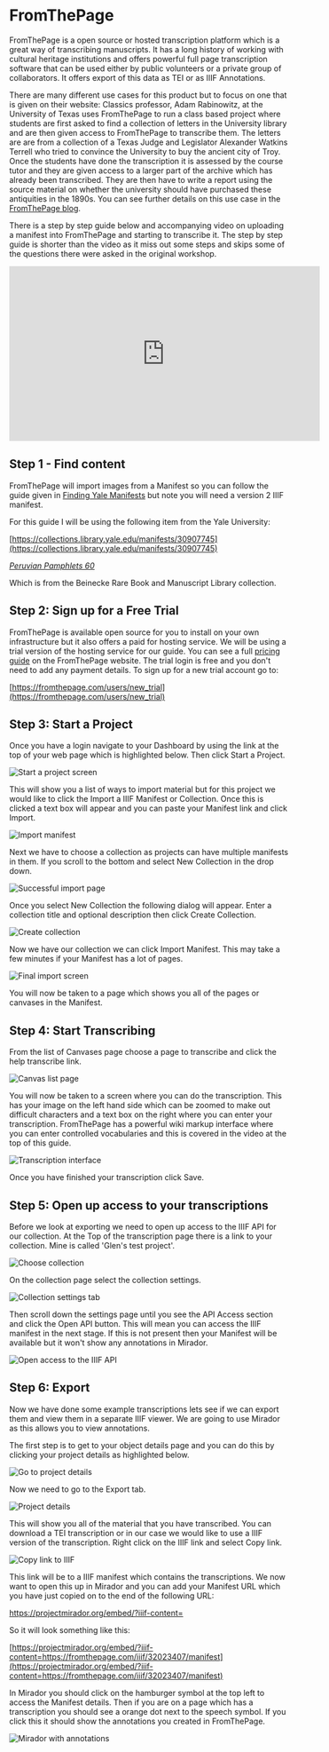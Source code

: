 # FromThePage

FromThePage is a open source or hosted transcription platform which is a great way of transcribing manuscripts. It has a long history of working with cultural heritage institutions and offers powerful full page transcription software that can be used either by public volunteers or a private group of collaborators. It offers export of this data as TEI or as IIIF Annotations. 

There are many different use cases for this product but to focus on one that is given on their website: Classics professor, Adam Rabinowitz, at the University of Texas uses FromThePage to run a class based project where students are first asked to find a collection of letters in the University library and are then given access to FromThePage to transcribe them. The letters are are from a collection of a Texas Judge and Legislator Alexander Watkins Terrell who tried to convince the University to buy the ancient city of Troy. Once the students have done the transcription it is assessed by the course tutor and they are given access to a larger part of the archive which has already been transcribed. They are then have to write a report using the source material on whether the university should have purchased these antiquities in the 1890s. You can see further details on this use case in the [FromThePage blog](https://content.fromthepage.com/transcription-for-pedagogy/).

There is a step by step guide below and accompanying video on uploading a manifest into FromThePage and starting to transcribe it. The step by step guide is shorter than the video as it miss out some steps and skips some of the questions there were asked in the original workshop.

<iframe width="560" height="315" src="https://www.youtube-nocookie.com/embed/TkhEnlI708A" title="YouTube video player" frameborder="0" allow="accelerometer; autoplay; clipboard-write; encrypted-media; gyroscope; picture-in-picture" allowfullscreen></iframe>

## Step 1 - Find content

FromThePage will import images from a Manifest so you can follow the guide given in [Finding Yale Manifests](../../basics/finding_yale.md) but note you will need a version 2 IIIF manifest.

For this guide I will be using the following item from the Yale University:

[https://collections.library.yale.edu/manifests/30907745](https://collections.library.yale.edu/manifests/30907745)
 
 _[Peruvian Pamphlets 60](https://collections.library.yale.edu/catalog/30907745)_
 
Which is from the Beinecke Rare Book and Manuscript Library collection.


## Step 2: Sign up for a Free Trial

FromThePage is available open source for you to install on your own infrastructure but it also offers a paid for hosting service. We will be using a trial version of the hosting service for our guide. You can see a full [pricing guide](https://fromthepage.com/pricing) on the FromThePage website. The trial login is free and you don't need to add any payment details. To sign up for a new trial account go to:

[https://fromthepage.com/users/new_trial](https://fromthepage.com/users/new_trial)

## Step 3: Start a Project

Once you have a login navigate to your Dashboard by using the link at the top of your web page which is highlighted below. Then click Start a Project.

![Start a project screen](img/start_project.png)

This will show you a list of ways to import material but for this project we would like to click the Import a IIIF Manifest or Collection. Once this is clicked a text box will appear and you can paste your Manifest link and click Import. 

![Import manifest](img/import.png)

Next we have to choose a collection as projects can have multiple manifests in them. If you scroll to the bottom and select New Collection in the drop down.

![Successful import page](img/add_collection1.png)

Once you select New Collection the following dialog will appear. Enter a collection title and optional description then click Create Collection. 

![Create collection](img/add_collection2.png)

Now we have our collection we can click Import Manifest. This may take a few minutes if your Manifest has a lot of pages. 

![Final import screen](img/final_import.png)

You will now be taken to a page which shows you all of the pages or canvases in the Manifest. 

## Step 4: Start Transcribing

From the list of Canvases page choose a page to transcribe and click the help transcribe link. 

![Canvas list page](img/canvas_list.png)

You will now be taken to a screen where you can do the transcription. This has your image on the left hand side which can be zoomed to make out difficult characters and a text box on the right where you can enter your transcription. FromThePage has a powerful wiki markup interface where you can enter controlled vocabularies and this is covered in the video at the top of this guide. 

![Transcription interface](img/transcribe.png)

Once you have finished your transcription click Save.

## Step 5: Open up access to your transcriptions

Before we look at exporting we need to open up access to the IIIF API for our collection. At the Top of the transcription page there is a link to your collection. Mine is called 'Glen's test project'. 

![Choose collection](img/edit_collection.png)

On the collection page select the collection settings.

![Collection settings tab](img/collecion_settings.png)

Then scroll down the settings page until you see the API Access section and click the Open API button. This will mean you can access the IIIF manifest in the next stage. If this is not present then your Manifest will be available but it won't show any annotations in Mirador. 

![Open access to the IIIF API](img/open_api.png)

## Step 6: Export

Now we have done some example transcriptions lets see if we can export them and view them in a separate IIIF viewer. We are going to use Mirador as this allows you to view annotations. 

The first step is to get to your object details page and you can do this by clicking your project details as highlighted below.

![Go to project details](img/export1.png)

Now we need to go to the Export tab.

![Project details](img/project_details.png)

This will show you all of the material that you have transcribed. You can download a TEI transcription or in our case we would like to use a IIIF version of the transcription. Right click on the IIIF link and select Copy link.

![Copy link to IIIF](img/download_iiif.png)

This link will be to a IIIF manifest which contains the transcriptions. We now want to open this up in Mirador and you can add your Manifest URL which you have just copied on to the end of the following URL:


https://projectmirador.org/embed/?iiif-content=

So it will look something like this:

[https://projectmirador.org/embed/?iiif-content=https://fromthepage.com/iiif/32023407/manifest](https://projectmirador.org/embed/?iiif-content=https://fromthepage.com/iiif/32023407/manifest)

In Mirador you should click on the hamburger symbol at the top left to access the Manifest details. Then if you are on a page which has a transcription you should see a orange dot next to the speech symbol. If you click this it should show the annotations you created in FromThePage. 

![Mirador with annotations](img/mirador.png)

